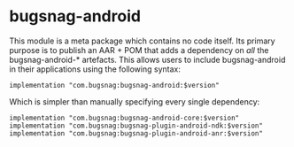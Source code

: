 # bugsnag-android

This module is a meta package which contains no code itself. Its primary purpose is to 
publish an AAR + POM that adds a dependency on _all_ the bugsnag-android-* artefacts. This allows 
users to include bugsnag-android in their applications using the following syntax:

```
implementation "com.bugsnag:bugsnag-android:$version"
```

Which is simpler than manually specifying every single dependency:

```
implementation "com.bugsnag:bugsnag-android-core:$version"
implementation "com.bugsnag:bugsnag-plugin-android-ndk:$version"
implementation "com.bugsnag:bugsnag-plugin-android-anr:$version"
```

